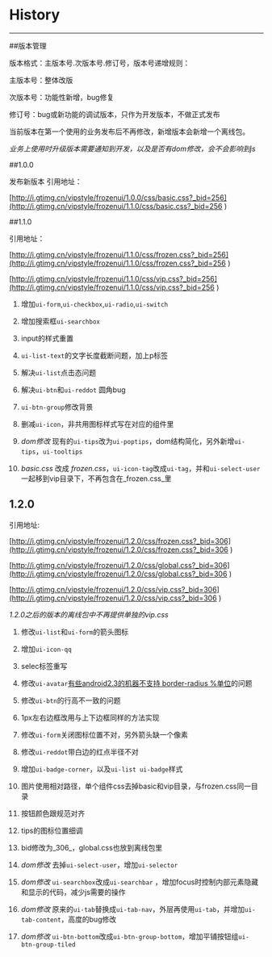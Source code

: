 # History

---

<style>
.content ol li {
	list-style-type: decimal;
	margin-left: 22px;
	line-height: 30px;
}
</style>

##版本管理

版本格式：主版本号.次版本号.修订号，版本号递增规则：

主版本号：整体改版

次版本号：功能性新增，bug修复

修订号：bug或新功能的调试版本，只作为开发版本，不做正式发布

当前版本在第一个使用的业务发布后不再修改，新增版本会新增一个离线包。

_业务上使用时升级版本需要通知到开发，以及是否有dom修改，会不会影响到js_

##1.0.0

发布新版本
引用地址：

[http://i.gtimg.cn/vipstyle/frozenui/1.0.0/css/basic.css?_bid=256](http://i.gtimg.cn/vipstyle/frozenui/1.1.0/css/basic.css?_bid=256 )

##1.1.0

引用地址：

[http://i.gtimg.cn/vipstyle/frozenui/1.1.0/css/frozen.css?_bid=256](http://i.gtimg.cn/vipstyle/frozenui/1.1.0/css/frozen.css?_bid=256 )

[http://i.gtimg.cn/vipstyle/frozenui/1.1.0/css/vip.css?_bid=256](http://i.gtimg.cn/vipstyle/frozenui/1.1.0/css/vip.css?_bid=256 )

1. 增加`ui-form`,`ui-checkbox`,`ui-radio`,`ui-switch`

2. 增加搜索框`ui-searchbox`

3. input的样式重置

4. `ui-list-text`的文字长度截断问题，加上p标签

5. 解决`ui-list`点击态问题

6. 解决`ui-btn`和`ui-reddot` 圆角bug

7. `ui-btn-group`修改背景

8. 删减`ui-icon`，非共用图标样式写在对应的组件里

9. _dom修改_ 现有的`ui-tips`改为`ui-poptips`，dom结构简化，另外新增`ui-tips`，`ui-tooltips`

10. _basic.css_ 改成 _frozen.css_，`ui-icon-tag`改成`ui-tag`，并和`ui-select-user`一起移到vip目录下，不再包含在_frozen.css_里


## 1.2.0


引用地址: 

[http://i.gtimg.cn/vipstyle/frozenui/1.2.0/css/frozen.css?_bid=306](http://i.gtimg.cn/vipstyle/frozenui/1.2.0/css/frozen.css?_bid=306 )

[http://i.gtimg.cn/vipstyle/frozenui/1.2.0/css/global.css?_bid=306](http://i.gtimg.cn/vipstyle/frozenui/1.2.0/css/global.css?_bid=306 )

[http://i.gtimg.cn/vipstyle/frozenui/1.2.0/css/vip.css?_bid=306](http://i.gtimg.cn/vipstyle/frozenui/1.2.0/css/vip.css?_bid=306 )

_1.2.0之后的版本的离线包中不再提供单独的vip.css_

1. 修改`ui-list`和`ui-form`的箭头图标

2. 增加`ui-icon-qq`

3. selec标签重写

4. 修改`ui-avatar`[有些android2.3的机器不支持 border-radius %单位](https://github.com/frozenui/baseui/issues/9)的问题

5. 修改`ui-btn`的行高不一致的问题

6. 1px左右边框改用与上下边框同样的方法实现

7. 修改`ui-form`关闭图标位置不对，另外箭头缺一个像素

8. 修改`ui-reddot`带白边的红点半径不对

9. 增加`ui-badge-corner`，以及`ui-list ui-badge`样式

10. 图片使用相对路径，单个组件css去掉basic和vip目录，与frozen.css同一目录

11. 按钮颜色跟规范对齐

12. tips的图标位置细调

13. bid修改为_306_，global.css也放到离线包里

14. _dom修改_ 去掉`ui-select-user`，增加`ui-selector`

15. _dom修改_ `ui-searchbox`改成`ui-searchbar` ，增加focus时控制内部元素隐藏和显示的代码，减少js需要的操作

16. _dom修改_ 原来的`ui-tab`替换成`ui-tab-nav`，外层再使用`ui-tab`，并增加`ui-tab-content`，高度的bug修改

17. _dom修改_ `ui-btn-bottom`改成`ui-btn-group-bottom`，增加平铺按钮组`ui-btn-group-tiled`
